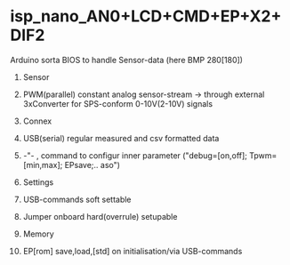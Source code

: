 # isp_nano_AN0+LCD+CMD+EP+X2+DIF2

Arduino sorta BIOS to handle Sensor-data (here BMP 280[180]) 

1. Sensor  
  1.  PWM(parallel)      <put> constant analog sensor-stream -> through external 3xConverter  for SPS-conform 0-10V(2-10V) signals

1. Connex
  1.  USB(serial)        <put> regular measured and csv formatted data
  1.   -"-               <get>,<parse> command to configur inner parameter  ("debug=[on,off]; Tpwm=[min,max]; EPsave;.. aso")

1. Settings
  1.  USB-commands       soft settable 
  1.  Jumper             onboard hard(overrule) setupable
 
1. Memory
  1.  EP[rom]            save,load,[std]  on initialisation/via USB-commands  
                          
  
